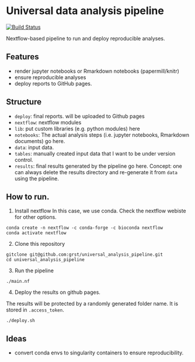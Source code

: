 # Universal data analysis pipeline
[![Build Status](https://travis-ci.com/grst/universal_analysis_pipeline.svg?branch=master)](https://travis-ci.com/grst/universal_analysis_pipeline)

Nextflow-based pipeline to run and deploy reproducible analyses.

## Features
* render jupyter notebooks or Rmarkdown notebooks (papermill/knitr)
* ensure reproducible analyses
* deploy reports to GitHub pages.

## Structure

* `deploy`: final reports. will be uploaded to Github pages
* `nextflow`: nextflow modules
* `lib`: put custom libraries (e.g. python modules)  here
* `notebooks`: The actual analysis steps (i.e. jupyter notebooks, Rmarkdown
  documents) go here.
* `data`: input data.
* `tables`: manually created input data that I want to be under version control.
* `results`: final results generated by the pipeline go here. Concept: one can
  always delete the results directory and re-generate it from `data` using the
  pipeline.
  
## How to run. 
1. Install nextflow 
In this case, we use conda. Check the nextflow webiste for other options. 
```
conda create -n nextflow -c conda-forge -c bioconda nextflow
conda activate nextflow
```

2. Clone this repository
```
gitclone git@github.com:grst/universal_analysis_pipeline.git
cd universal_analysis_pipeline
```

3. Run the pipeline
```
./main.nf
```

4. Deploy the results on github pages. 

The results will be protected by a randomly generated folder name. It is stored in `.access_token`. 
```
./deploy.sh
```







## Ideas
* convert conda envs to singularity containers to ensure reproducibility.
